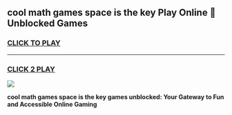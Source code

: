 
## cool math games space is the key Play Online 👋 Unblocked Games
<h3>
<a href="https://news.freeplayer.one?title=cool_math_games_space_is_the_key&ref=17CMG">CLICK TO PLAY</a></h3>
<hr>

<h3>
<a href="https://news.freeplayer.one?title=cool_math_games_space_is_the_key&ref=17CMG">CLICK 2 PLAY</a>
  
</h3>

<a href="https://news.freeplayer.one?title=cool_math_games_space_is_the_key&ref=17CMG/"><img src="https://clearcache.store/games.png"></a>


**cool math games space is the key games unblocked: Your Gateway to Fun and Accessible Online Gaming**
